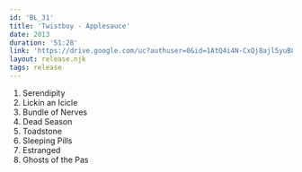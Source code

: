 ```yaml
---
id: 'BL_31'
title: 'Twistboy - Applesauce'
date: 2013
duration: '51:28'
link: 'https://drive.google.com/uc?authuser=0&id=1AtQ4i4N-CxQj8ajl5yuB8S3JB0eVbSZw&export=download'
layout: release.njk
tags: release
---
```


01. Serendipity
02. Lickin an Icicle
03. Bundle of Nerves
04. Dead Season
05. Toadstone
06. Sleeping Pills
07. Estranged
08. Ghosts of the Pas